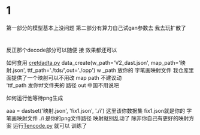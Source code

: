 # 1
第一部分的模型基本上没问题 第二部分有算力自己试gan参数去  我去玩扩散了

# 
反正那个decode部分可以随便 接 效果都还可以 

如何食用 [cretdadta.py](cretdadta.py) data_create(w_path='V2_dast.json', map_path='映射.json', ttf_path='./tds/',out='./opp')
w _path 放你的 字笔画映射文件  我仓库里面提供了一个映射可以不用改 map path 不建议动   
‘ttf_path 发你ttf文件夹的 路径  out 中国不用说吧

如何运行他等待png生成



aaa = dastset('映射.json', 'fix1.json', './i')  这里该你数据集  fix1.json就是你的 字笔画映射文件
./i 是你的png文件路径
映射就别乱动了 除非你自己有更好的映射方案
运行[Tencode.py](Tencode.py)  就可以 训练了